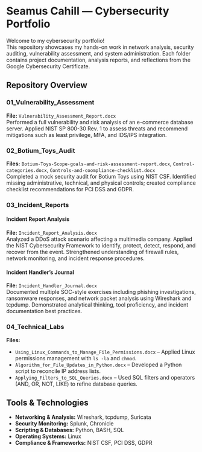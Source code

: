 # Seamus Cahill — Cybersecurity Portfolio

Welcome to my cybersecurity portfolio!  
This repository showcases my hands-on work in network analysis, security auditing, vulnerability assessment, and system administration. Each folder contains project documentation, analysis reports, and reflections from the Google Cybersecurity Certificate.


## Repository Overview

### 01_Vulnerability_Assessment
**File:** `Vulnerability_Assessment_Report.docx`  
Performed a full vulnerability and risk analysis of an e-commerce database server. Applied NIST SP 800-30 Rev. 1 to assess threats and recommend mitigations such as least privilege, MFA, and IDS/IPS integration.

### 02_Botium_Toys_Audit
**Files:** `Botium-Toys-Scope-goals-and-risk-assessment-report.docx`, `Control-categories.docx`, `Controls-and-coompliance-checklist.docx`  
Completed a mock security audit for Botium Toys using NIST CSF. Identified missing administrative, technical, and physical controls; created compliance checklist recommendations for PCI DSS and GDPR.

### 03_Incident_Reports

####  Incident Report Analysis  
**File:** `Incident_Report_Analysis.docx`  
Analyzed a DDoS attack scenario affecting a multimedia company. Applied the NIST Cybersecurity Framework to identify, protect, detect, respond, and recover from the event. Strengthened understanding of firewall rules, network monitoring, and incident response procedures.

####  Incident Handler’s Journal  
**File:** `Incident_Handler_Journal.docx`  
Documented multiple SOC-style exercises including phishing investigations, ransomware responses, and network packet analysis using Wireshark and tcpdump. Demonstrated analytical thinking, tool proficiency, and incident documentation best practices.

### 04_Technical_Labs
**Files:**  
- `Using_Linux_Commands_to_Manage_File_Permissions.docx` – Applied Linux permissions management with `ls -la` and `chmod`.  
- `Algorithm_for_File_Updates_in_Python.docx` – Developed a Python script to reconcile IP address lists.  
- `Applying_Filters_to_SQL_Queries.docx` – Used SQL filters and operators (AND, OR, NOT, LIKE) to refine database queries.  


## Tools & Technologies
- **Networking & Analysis:** Wireshark, tcpdump, Suricata  
- **Security Monitoring:** Splunk, Chronicle  
- **Scripting & Databases:** Python, BASH, SQL  
- **Operating Systems:** Linux  
- **Compliance & Frameworks:** NIST CSF, PCI DSS, GDPR
